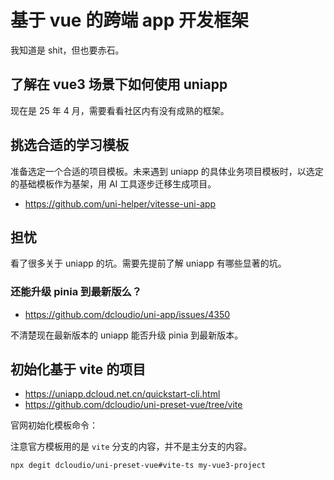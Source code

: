 # 基于 vue 的跨端 app 开发框架

我知道是 shit，但也要赤石。

## 了解在 vue3 场景下如何使用 uniapp

现在是 25 年 4 月，需要看看社区内有没有成熟的框架。

## 挑选合适的学习模板

准备选定一个合适的项目模板。未来遇到 uniapp 的具体业务项目模板时，以选定的基础模板作为基架，用 AI 工具逐步迁移生成项目。

- https://github.com/uni-helper/vitesse-uni-app

## 担忧

看了很多关于 uniapp 的坑。需要先提前了解 uniapp 有哪些显著的坑。

### 还能升级 pinia 到最新版么？

- https://github.com/dcloudio/uni-app/issues/4350

不清楚现在最新版本的 uniapp 能否升级 pinia 到最新版本。

## 初始化基于 vite 的项目

- https://uniapp.dcloud.net.cn/quickstart-cli.html
- https://github.com/dcloudio/uni-preset-vue/tree/vite

官网初始化模板命令：

注意官方模板用的是 `vite` 分支的内容，并不是主分支的内容。

```bash
npx degit dcloudio/uni-preset-vue#vite-ts my-vue3-project
```
